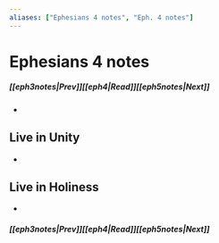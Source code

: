 ```yaml
---
aliases: ["Ephesians 4 notes", "Eph. 4 notes"]
---
```

# Ephesians 4 notes
##### <span class=arrow-left></span>[[eph3notes|Prev]]<span class=navigation-separator></span>[[eph4|Read]]<span class=navigation-separator></span>[[eph5notes|Next]]<span class=arrow-right></span>
- 
## Live in Unity
- 
## Live in Holiness
- 
##### <span class=arrow-left></span>[[eph3notes|Prev]]<span class=navigation-separator></span>[[eph4|Read]]<span class=navigation-separator></span>[[eph5notes|Next]]<span class=arrow-right></span>